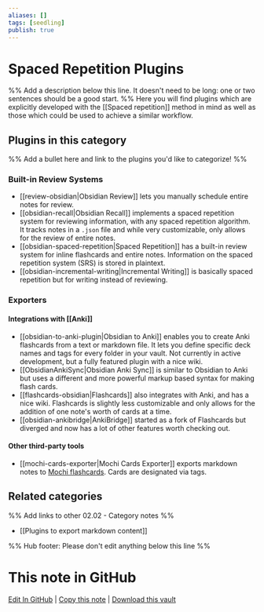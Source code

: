 ```yaml
---
aliases: []
tags: [seedling]
publish: true
---
```


# Spaced Repetition Plugins

%% Add a description below this line. It doesn't need to be long: one or two sentences should be a good start. %%
Here you will find plugins which are explicitly developed with the [[Spaced repetition]] method in mind as well as those which could be used to achieve a similar workflow.

## Plugins in this category

%% Add a bullet here and link to the plugins you'd like to categorize! %%

### Built-in Review Systems

- [[review-obsidian|Obsidian Review]] lets you manually schedule entire notes for review.
- [[obsidian-recall|Obsidian Recall]] implements a spaced repetition system for reviewing information, with any spaced repetition algorithm. It tracks notes in a `.json` file and while very customizable, only allows for the review of entire notes.
- [[obsidian-spaced-repetition|Spaced Repetition]] has a built-in review system for inline flashcards and entire notes. Information on the spaced repetition system (SRS) is stored in plaintext.
- [[obsidian-incremental-writing|Incremental Writing]] is basically spaced repetition but for writing instead of reviewing.

### Exporters

#### Integrations with [[Anki]]

- [[obsidian-to-anki-plugin|Obsidian to Anki]] enables you to create Anki flashcards from a text or markdown file. It lets you define specific deck names and tags for every folder in your vault. Not currently in active development, but a fully featured plugin with a nice wiki.
- [[ObsidianAnkiSync|Obsidian Anki Sync]] is similar to Obsidian to Anki but uses a different and more powerful markup based syntax for making flash cards.
- [[flashcards-obsidian|Flashcards]] also integrates with Anki, and has a nice wiki. Flashcards is slightly less customizable and only allows for the addition of one note's worth of cards at a time.
- [[obsidian-ankibridge|AnkiBridge]] started as a fork of Flashcards but diverged and now has a lot of other features worth checking out.

#### Other third-party tools

- [[mochi-cards-exporter|Mochi Cards Exporter]] exports markdown notes to [Mochi flashcards](https://mochi.cards/). Cards are designated via tags.

## Related categories

%% Add links to other 02.02 - Category notes %%

- [[Plugins to export markdown content]]

%% Hub footer: Please don't edit anything below this line %%

# This note in GitHub

<span class="git-footer">[Edit In GitHub](https://github.dev/obsidian-community/obsidian-hub/blob/main/02%20-%20Community%20Expansions/02.01%20Plugins%20by%20Category/Spaced%20Repetition%20Plugins.md "git-hub-edit-note") | [Copy this note](https://raw.githubusercontent.com/obsidian-community/obsidian-hub/main/02%20-%20Community%20Expansions/02.01%20Plugins%20by%20Category/Spaced%20Repetition%20Plugins.md "git-hub-copy-note") | [Download this vault](https://github.com/obsidian-community/obsidian-hub/archive/refs/heads/main.zip "git-hub-download-vault") </span>
